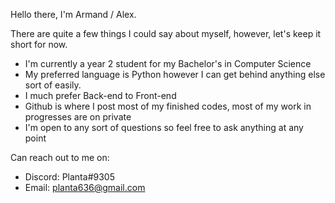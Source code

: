 Hello there, I'm Armand / Alex.

There are quite a few things I could say about myself, however, let's keep it short for now.
  - I'm currently a year 2 student for my Bachelor's in Computer Science
  - My preferred language is Python however I can get behind anything else sort of easily.
  - I much prefer Back-end to Front-end
  - Github is where I post most of my finished codes, most of my work in progresses are on private
  - I'm open to any sort of questions so feel free to ask anything at any point

Can reach out to me on:
  - Discord: Planta#9305
  - Email: planta636@gmail.com


<!--
**Zedpaixd/Zedpaixd** is a ✨ _special_ ✨ repository because its `README.md` (this file) appears on your GitHub profile.

Here are some ideas to get you started:

- 🔭 I’m currently working on ...
- 🌱 I’m currently learning ...
- 👯 I’m looking to collaborate on ...
- 🤔 I’m looking for help with ...
- 💬 Ask me about ...
- 📫 How to reach me: ...
- 😄 Pronouns: ...
- ⚡ Fun fact: ...
-->
